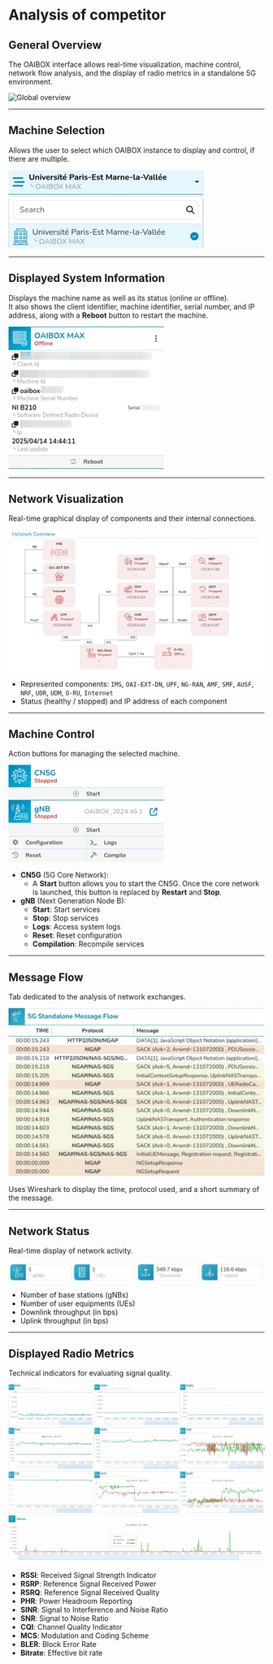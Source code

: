 # Analysis of competitor

## General Overview  
The OAIBOX interface allows real-time visualization, machine control, network flow analysis, and the display of radio metrics in a standalone 5G environment.

![Global overview](aperçu.png)

---

## Machine Selection  
Allows the user to select which OAIBOX instance to display and control, if there are multiple.

![Machine selection](selection.png)

---

## Displayed System Information  
Displays the machine name as well as its status (online or offline).  
It also shows the client identifier, machine identifier, serial number, and IP address, along with a **Reboot** button to restart the machine.

![Machine info](info.png)

---

## Network Visualization  
Real-time graphical display of components and their internal connections.

![Network](Network.png)

- Represented components: `IMS`, `OAI-EXT-DN`, `UPF`, `NG-RAN`, `AMF`, `SMF`, `AUSF`, `NRF`, `UDR`, `UDM`, `O-RU`, `Internet`  
- Status (healthy / stopped) and IP address of each component

---

## Machine Control  
Action buttons for managing the selected machine.

![Machine control](controle.png)

- **CN5G** (5G Core Network):  
    - A **Start** button allows you to start the CN5G. Once the core network is launched, this button is replaced by **Restart** and **Stop**.  
- **gNB** (Next Generation Node B):  
    - **Start**: Start services  
    - **Stop**: Stop services  
    - **Logs**: Access system logs  
    - **Reset**: Reset configuration  
    - **Compilation**: Recompile services

---

## Message Flow  
Tab dedicated to the analysis of network exchanges.

![Message flow](messageflow.png)

Uses Wireshark to display the time, protocol used, and a short summary of the message.

---

## Network Status  
Real-time display of network activity.

![Network status](status.png)

- Number of base stations (gNBs)  
- Number of user equipments (UEs)  
- Downlink throughput (in bps)  
- Uplink throughput (in bps)

---

## Displayed Radio Metrics  
Technical indicators for evaluating signal quality.

![Metrics](donnees.png)  
![Bitrate](Bitrate.png)

- **RSSI**: Received Signal Strength Indicator  
- **RSRP**: Reference Signal Received Power  
- **RSRQ**: Reference Signal Received Quality  
- **PHR**: Power Headroom Reporting  
- **SINR**: Signal to Interference and Noise Ratio  
- **SNR**: Signal to Noise Ratio  
- **CQI**: Channel Quality Indicator  
- **MCS**: Modulation and Coding Scheme  
- **BLER**: Block Error Rate  
- **Bitrate**: Effective bit rate